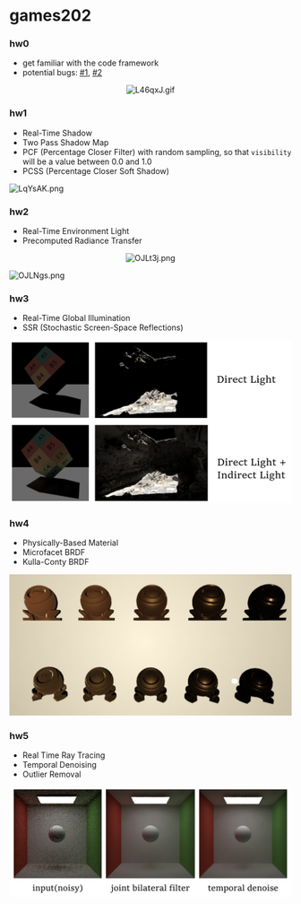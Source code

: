 # games202

### hw0

- get familiar with the code framework
- potential bugs: [#1](https://games-cn.org/forums/topic/zuoye0-jieguobuwendingyoushimoxingxianshibuquan/), [#2](https://games-cn.org/forums/topic/zuoye0-huimobugdejiejuefangfa/)

<center><img src="https://s1.ax1x.com/2022/04/24/L46qxJ.gif" alt="L46qxJ.gif" height="400" /></center>



### hw1

- Real-Time Shadow
- Two Pass Shadow Map
- PCF (Percentage Closer Filter) with random sampling, so that `visibility` will be a value between 0.0 and 1.0
- PCSS (Percentage Closer Soft Shadow)

![LqYsAK.png](https://s1.ax1x.com/2022/04/27/LqYsAK.png)



### hw2

- Real-Time Environment Light
- Precomputed Radiance Transfer

<center><img src="https://s1.ax1x.com/2022/05/09/OJLt3j.png" alt="OJLt3j.png" height="400" /></center>

![OJLNgs.png](https://s1.ax1x.com/2022/05/09/OJLNgs.png)



### hw3

- Real-Time Global Illumination
- SSR (Stochastic Screen-Space Reflections)

![image](https://github.com/kingnobro/games202/blob/main/images/SSR.png)


### hw4

- Physically-Based Material
- Microfacet BRDF
- Kulla-Conty BRDF

![image](https://github.com/kingnobro/games202/blob/main/images/PBR.png)

### hw5

- Real Time Ray Tracing
- Temporal Denoising
- Outlier Removal

![image](https://github.com/kingnobro/games202/blob/main/images/denoise.png)
